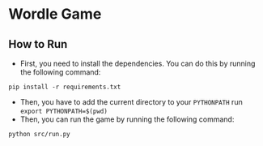 # Wordle Game

## How to Run
- First, you need to install the dependencies. You can do this by running the following command:
```
pip install -r requirements.txt
```
- Then, you have to add the current directory to your `PYTHONPATH`
run `export PYTHONPATH=$(pwd)` 
- Then, you can run the game by running the following command:
```
python src/run.py
```